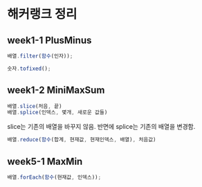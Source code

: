 # 해커랭크 정리 
## week1-1 PlusMinus
```js
배열.filter(함수(인자));

숫자.tofixed();
```

## week1-2 MiniMaxSum
```js
배열.slice(처음, 끝)
배열.splice(인덱스, 몇개, 새로운 값들)
```
slice는 기존의 배열을 바꾸지 않음. 반면에 splice는 기존의 배열을 변경함. 
```js
배열.reduce(함수(합계, 현재값, 현재인덱스, 배열), 처음값)
```


## week5-1 MaxMin
```js
배열.forEach(함수(현재값, 인덱스));
```